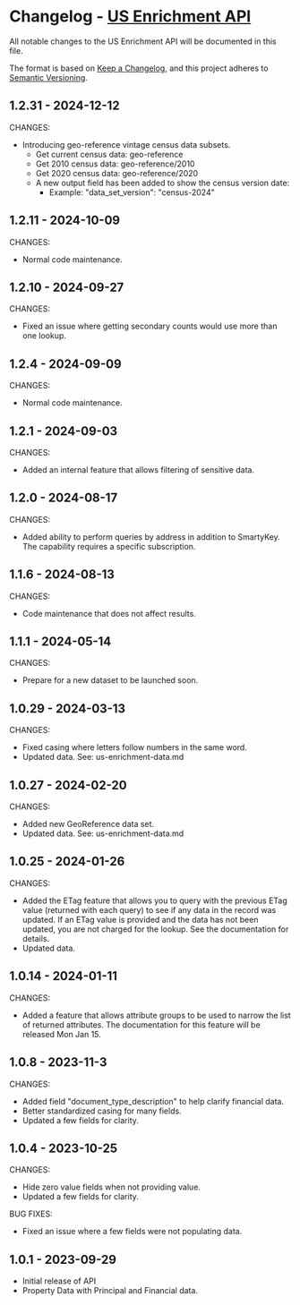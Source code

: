 # Changelog - [US Enrichment API](https://www.smarty.com/docs/cloud/us-enrichment-api)

All notable changes to the US Enrichment API will be documented in this file.

The format is based on [Keep a Changelog](https://keepachangelog.com/en/1.0.0/), and this project adheres to [Semantic Versioning](https://semver.org/spec/v2.0.0.html).

## 1.2.31 - 2024-12-12

CHANGES:
- Introducing geo-reference vintage census data subsets.
  - Get current census data: geo-reference
  - Get 2010 census data:    geo-reference/2010
  - Get 2020 census data:    geo-reference/2020
  - A new output field has been added to show the census version date:
    - Example: "data_set_version": "census-2024"


## 1.2.11 - 2024-10-09

CHANGES:
- Normal code maintenance.


## 1.2.10 - 2024-09-27

CHANGES:
- Fixed an issue where getting secondary counts would use more than one lookup.


## 1.2.4 - 2024-09-09

CHANGES:
- Normal code maintenance.


## 1.2.1 - 2024-09-03

CHANGES:
- Added an internal feature that allows filtering of sensitive data.


## 1.2.0 - 2024-08-17

CHANGES:
- Added ability to perform queries by address in addition to SmartyKey. The capability requires a specific subscription.


## 1.1.6 - 2024-08-13

CHANGES:
- Code maintenance that does not affect results.


## 1.1.1 - 2024-05-14

CHANGES:
- Prepare for a new dataset to be launched soon.


## 1.0.29 - 2024-03-13

CHANGES:
- Fixed casing where letters follow numbers in the same word.
- Updated data. See: us-enrichment-data.md


## 1.0.27 - 2024-02-20

CHANGES:
- Added new GeoReference data set.
- Updated data. See: us-enrichment-data.md


## 1.0.25 - 2024-01-26

CHANGES:
- Added the ETag feature that allows you to query with the previous ETag value (returned with each query) to see if any data in the record was updated. If an ETag value is provided and the data has not been updated, you are not charged for the lookup. See the documentation for details.
- Updated data.


## 1.0.14 - 2024-01-11

CHANGES:
- Added a feature that allows attribute groups to be used to narrow the list of returned attributes. The documentation for this feature will be released Mon Jan 15.


## 1.0.8 - 2023-11-3

CHANGES:
- Added field "document_type_description" to help clarify financial data.
- Better standardized casing for many fields.
- Updated a few fields for clarity.

## 1.0.4 - 2023-10-25

CHANGES:
- Hide zero value fields when not providing value.
- Updated a few fields for clarity.

BUG FIXES:
- Fixed an issue where a few fields were not populating data.

## 1.0.1 - 2023-09-29
- Initial release of API
- Property Data with Principal and Financial data.
